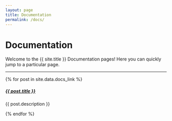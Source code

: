```yaml
---
layout: page
title: Documentation
permalink: /docs/
---
```


# Documentation

Welcome to the {{ site.title }} Documentation pages! Here you can quickly jump to a
particular page.

<div class="section-index">
    <hr class="panel-line">
      {% for post in site.data.docs_link %}        
        <div class="entry">
          <h5><a href="{{ post.url | prepend: site.baseurl }}">{{ post.title }}</a></h5>
          <p>{{ post.description }}</p>
        </div>
      {% endfor %}
</div>
